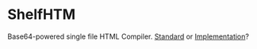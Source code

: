 # ShelfHTM
Base64-powered single file HTML Compiler.
[Standard](https://github.com/nift4/ShelfHTM/blob/ShelfHTM/README.md) or [Implementation](https://github.com/nift4/ShelfHTM/blob/Shelf-CompSH/README.md)?
